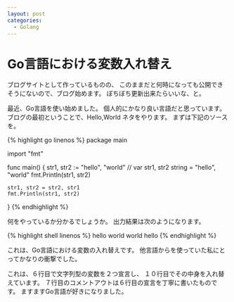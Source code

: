 ```yaml
---
layout: post
categories:
  - Golang
---
```

# Go言語における変数入れ替え

ブログサイトとして作っているものの、
このままだと何時になっても公開できそうにないので、ブログ始めます。
ぼちぼち更新出来たらいいな、と。

最近、Go言語を使い始めました。
個人的にかなり良い言語だと思っています。
ブログの最初ということで、Hello,World ネタをやります。
まずは下記のソースを。

{% highlight go linenos %}
package main

import "fmt"

func main() {
	str1, str2 := "hello", "world"
	// var str1, str2 string = "hello", "world"
	fmt.Println(str1, str2)

	str1, str2 = str2, str1
	fmt.Println(str1, str2)
}
{% endhighlight %}

何をやっているか分かるでしょうか。
出力結果は次のようになります。

{% highlight shell linenos %}
hello world
world hello
{% endhighlight %}

これは、Go言語における変数の入れ替えです。
他言語からを使っていた私にとってかなりの衝撃でした。

これは、６行目で文字列型の変数を２つ宣言し、
１０行目でその中身を入れ替えています。
７行目のコメントアウトは６行目の宣言を丁寧に書いたものです。
ますますGo言語が好きになりました。
